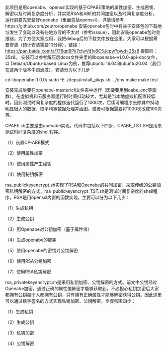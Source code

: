 此项目是用openabe、openssl实现的基于CPABE策略的属性加密、生成密钥、解密以及时间复杂度分析，并实现RSA和ABE的共同加密以及时间复杂度分析。
运行前要先安装好openabe（里面包括openssl），详情请参考https://github.com/zeutro/openabe
安装openabe包时中有些子安装包的下载地址发生了变动以及有些地方写的不太对（参考isssue），因此安装openabe包时会报错，为了方便大家应用，我把debug后的下载文件放在这里，大家可以根据需要安装（预计安装需要10分钟），链接：https://pan.baidu.com/s/1T8qnBPk7clwVd1v6C5Jcpw?pwd=25z8 提取码：25z8。
安装可以参考解压后docs文件夹里的libopenabe-v1.0.0-api-doc文件，以 Debian/Ubuntu-based Linux为例，推荐ubuntu 16.04和ubuntu20.04（我们在这两个版本中跑通过），安装分为以下几步：

cd libopenabe-1.0.0/
sudo -E ./deps/install_pkgs.sh
. ./env
make
make test

安装完成后要在openabe-master/cli文件夹中运行（因要要用到oabe_enc等函数）。在虚拟机和云服务器运行时时间抖动较大，尤其是当本地虚拟机配置较低时，因此测试时间复杂度的程序迭代运行了1000次，后续可编程序去除其中抖动明显很大的数据、取平均等数据处理并画图，或者可根据需要将1000次改成100次等。

CPABE.sh主要是由openabe实现，代码中包括以下四步，CPABE_TST.SH是用来测试时间复杂度的shell程序。

（1）设置CP-ABE模式

（2）使用属性加密

（3）使用属性产生秘钥

（4）使用秘钥解密

rsa_publickeyencrypt.sh实现了RSA和Openabe的共同加密，采取传统的公钥加密私钥解密的方式，rsa_publickeyencrypt_TST.sh是测试时间复杂度的shell程序，RSA是用openssl内置的函数实现，主要可以分为以下几步：

（1）生成私钥

（2）生成公钥

（3）用Openabe对公钥加密（基于属性值）

（4）生成openabe的密钥

（5）使用openabe的密钥对公钥解密

（6）使用RSA公钥加密

（7）使用RSA私钥解密

rsa_privatekeyencrypt.sh是采用私钥加密、公钥解密的方式。前文中公钥经过Openabe加密，通过正确的属性值解密才能够获取到，不必担心私钥加密后大家都拥有公钥每个人都拥有公钥，只有拥有正确属性才能够解密获得公钥。因此这里可以通过数字签名的方式实现私钥加密、公钥解密，步骤氛围四步：

（1）生成私钥

（2）生成公钥

（3）私钥加密

（4）公钥解密
